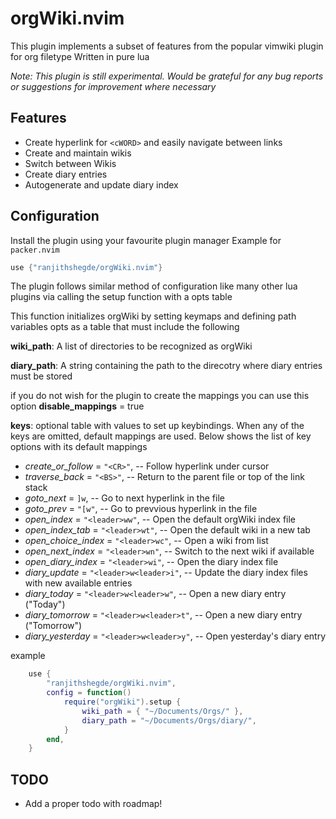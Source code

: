 # orgWiki.nvim

This plugin implements a subset of features from the popular vimwiki plugin for org filetype
Written in pure lua

_Note: This plugin is still experimental. Would be grateful for any bug reports or suggestions for improvement where necessary_

## Features

- Create hyperlink for `<cWORD>` and easily navigate between links
- Create and maintain wikis
- Switch between Wikis
- Create diary entries
- Autogenerate and update diary index

## Configuration

Install the plugin using your favourite plugin manager
Example for `packer.nvim`

```lua
use {"ranjithshegde/orgWiki.nvim"}
```

The plugin follows similar method of configuration like many other lua plugins
via calling the setup function with a opts table

This function initializes orgWiki by setting keymaps and defining path variables
opts as a table that must include the following

**wiki_path**: A list of directories to be recognized as orgWiki

**diary_path**: A string containing the path to the direcotry where diary entries must be stored

if you do not wish for the plugin to create the mappings you can use this option
**disable_mappings** = true

**keys**: optional table with values to set up keybindings. When any of the keys are omitted, default mappings are used. Below shows the list of key options with its default mappings

- _create_or_follow_ = `"<CR>"`, -- Follow hyperlink under cursor
- _traverse_back_ = `"<BS>"`, -- Return to the parent file or top of the link stack
- _goto_next_ = `]w`, -- Go to next hyperlink in the file
- _goto_prev_ = `"[w"`, -- Go to prevvious hyperlink in the file
- _open_index_ = `"<leader>ww"`, -- Open the default orgWiki index file
- _open_index_tab_ = `"<leader>wt"`, -- Open the default wiki in a new tab
- _open_choice_index_ = `"<leader>wc"`, -- Open a wiki from list
- _open_next_index_ = `"<leader>wn"`, -- Switch to the next wiki if available
- _open_diary_index_ = `"<leader>wi"`, -- Open the diary index file
- _diary_update_ = `"<leader>w<leader>i"`, -- Update the diary index files with new available entries
- _diary_today_ = `"<leader>w<leader>w"`, -- Open a new diary entry ("Today")
- _diary_tomorrow_ = `"<leader>w<leader>t"`, -- Open a new diary entry ("Tomorrow")
- _diary_yesterday_ = `"<leader>w<leader>y"`, -- Open yesterday's diary entry

example

```lua
    use {
        "ranjithshegde/orgWiki.nvim",
        config = function()
            require("orgWiki").setup {
                wiki_path = { "~/Documents/Orgs/" },
                diary_path = "~/Documents/Orgs/diary/",
            }
        end,
    }
```

## TODO

- Add a proper todo with roadmap!
